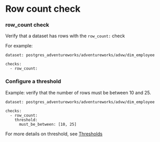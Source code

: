 # Row count check

### row_count check

Verify that a dataset has rows with the `row_count:` check

For example:
```
dataset: postgres_adventureworks/adventureworks/advw/dim_employee

checks:
  - row_count:
```

### Configure a threshold

Example: verify that the number of rows must be between 10 and 25.
```````
dataset: postgres_adventureworks/adventureworks/advw/dim_employee

checks:
  - row_count:
    threshold:
      must_be_between: [10, 25]
```````

For more details on threshold, see [Thresholds](thresholds.md)
